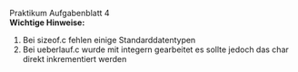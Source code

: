 Praktikum Aufgabenblatt 4 <br />
**Wichtige Hinweise:** <br />
1. Bei sizeof.c fehlen einige Standarddatentypen<br />
2. Bei ueberlauf.c wurde mit integern gearbeitet es sollte jedoch das char direkt inkrementiert werden
